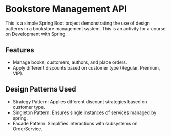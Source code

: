 # Bookstore Management API

This is a simple Spring Boot project demonstrating the use of design patterns in a bookstore management system.
This is an activity for a course on Development with Spring.

## Features

- Manage books, customers, authors, and place orders.
- Apply different discounts based on customer type (Regular, Premium, VIP).

## Design Patterns Used

- Strategy Pattern: Applies different discount strategies based on customer type.
- Singleton Pattern: Ensures single instances of services managed by spring.
- Facade Pattern: Simplifies interactions with subsystems on OrderService.

